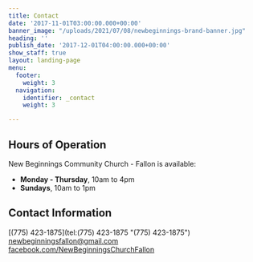 ```yaml
---
title: Contact
date: '2017-11-01T03:00:00.000+00:00'
banner_image: "/uploads/2021/07/08/newbeginnings-brand-banner.jpg"
heading: ''
publish_date: '2017-12-01T04:00:00.000+00:00'
show_staff: true
layout: landing-page
menu:
  footer:
    weight: 3
  navigation:
    identifier: _contact
    weight: 3

---
```

## Hours of Operation

New Beginnings Community Church - Fallon is available:

* **Monday - Thursday**, 10am to 4pm
* **Sundays**, 10am to 1pm

## Contact Information

[(775) 423-1875](tel:(775) 423-1875 "(775) 423-1875")  
[newbeginningsfallon@gmail.com](mailto:newbeginningsfallon@gmail.com "newbeginningsfallon@gmail.com") [facebook.com/NewBeginningsChurchFallon](https://facebook.com/NewBeginningsChurchFallon "facebook.com/NewBeginningsChurchFallon")